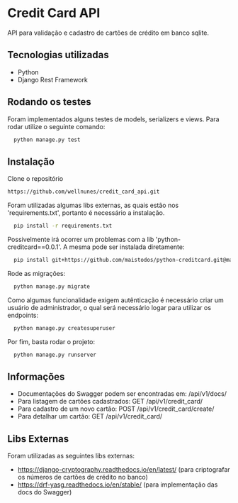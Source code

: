 
# Credit Card API

API para validação e cadastro de cartões de crédito em banco sqlite.


## Tecnologias utilizadas

 - Python
 - Django Rest Framework
## Rodando os testes

Foram implementados alguns testes de models, serializers e views. Para rodar utilize o seguinte comando:

```bash
  python manage.py test
```


## Instalação

Clone o repositório

```bash
https://github.com/wellnunes/credit_card_api.git
```

Foram utilizadas algumas libs externas, as quais estão nos 'requirements.txt', portanto é necessário a instalação.

```bash
  pip install -r requirements.txt
```

Possivelmente irá ocorrer um problemas com a lib 'python-creditcard==0.0.1'. A mesma pode ser instalada diretamente:

```bash
  pip install git+https://github.com/maistodos/python-creditcard.git@main
```

Rode as migrações:

```bash
  python manage.py migrate
```

Como algumas funcionalidade exigem autênticação é necessário criar um usuário de administrador, o qual será necessário logar para utilizar os endpoints:

```bash
  python manage.py createsuperuser
```

Por fim, basta rodar o projeto:

```bash
  python manage.py runserver
```

## Informações

- Documentações do Swagger podem ser encontradas em: /api/v1/docs/
- Para listagem de cartões cadastrados: GET /api/v1/credit_card/
- Para cadastro de um novo cartão: POST /api/v1/credit_card/create/
- Para detalhar um cartão: GET /api/v1/credit_card/<id>


## Libs Externas

Foram utilizadas as seguintes libs externas:

 - https://django-cryptography.readthedocs.io/en/latest/ (para criptografar os números de cartões de crédito no banco)
  - https://drf-yasg.readthedocs.io/en/stable/ (para implementação das docs do Swagger)
  


